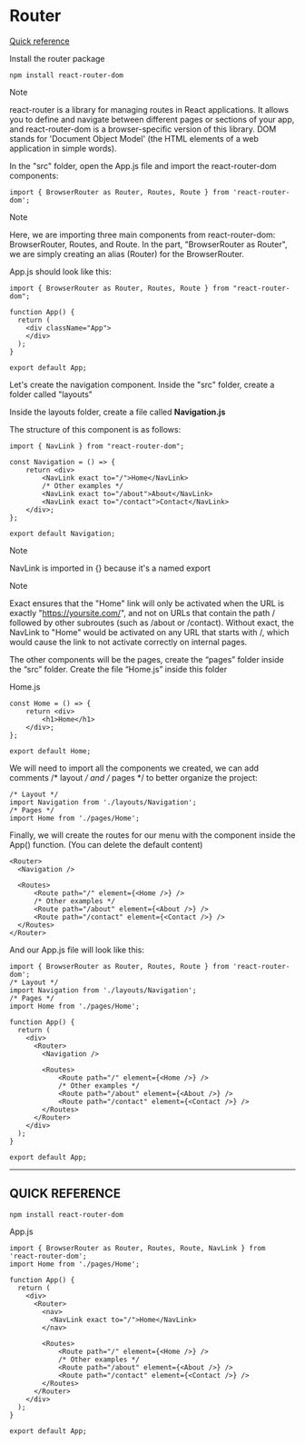 # Router
[Quick reference](#quick-reference)

Install the router package
```
npm install react-router-dom
```

> [!NOTE]
> react-router is a library for managing routes in React applications. It allows you to define and navigate between different pages or sections of your app, and react-router-dom is a browser-specific version of this library. DOM stands for 'Document Object Model' (the HTML elements of a web application in simple words).

In the "src" folder, open the App.js file and import the react-router-dom components:

```
import { BrowserRouter as Router, Routes, Route } from 'react-router-dom';
```

> [!NOTE]
> Here, we are importing three main components from react-router-dom: BrowserRouter, Routes, and Route. In the part, "BrowserRouter as Router", we are simply creating an alias (Router) for the BrowserRouter.

App.js should look like this:
```
import { BrowserRouter as Router, Routes, Route } from "react-router-dom";

function App() {
  return (
    <div className="App">
    </div>
  );
}

export default App;
```

Let's create the navigation component. Inside the "src" folder, create a folder called "layouts"

Inside the layouts folder, create a file called **Navigation.js**

The structure of this component is as follows:

```
import { NavLink } from "react-router-dom";

const Navigation = () => {
    return <div>
        <NavLink exact to="/">Home</NavLink>
        /* Other examples */
        <NavLink exact to="/about">About</NavLink>
        <NavLink exact to="/contact">Contact</NavLink>
    </div>;
};

export default Navigation;
```

> [!NOTE]
> NavLink is imported in {} because it's a named export

> [!NOTE]
> Exact ensures that the "Home" link will only be activated when the URL is exactly "https://yoursite.com/", and not on URLs that contain the path / followed by other subroutes (such as /about or /contact). Without exact, the NavLink to "Home" would be activated on any URL that starts with /, which would cause the link to not activate correctly on internal pages.

The other components will be the pages, create the “pages” folder inside the “src” folder. Create the file “Home.js” inside this folder

Home.js
```
const Home = () => {
    return <div>
        <h1>Home</h1>
    </div>;
};

export default Home;
```

We will need to import all the components we created, we can add comments /* layout */ and /* pages */ to better organize the project:

```
/* Layout */
import Navigation from './layouts/Navigation';
/* Pages */
import Home from './pages/Home';
```

Finally, we will create the routes for our menu with the <Navigation /> component inside the App() function. (You can delete the default content)
```
<Router>
  <Navigation />

  <Routes>
      <Route path="/" element={<Home />} />
      /* Other examples */
      <Route path="/about" element={<About />} />
      <Route path="/contact" element={<Contact />} />
  </Routes>
</Router>
```

And our App.js file will look like this:
```
import { BrowserRouter as Router, Routes, Route } from 'react-router-dom';
/* Layout */
import Navigation from './layouts/Navigation';
/* Pages */
import Home from './pages/Home';

function App() {
  return (
    <div>
      <Router>
        <Navigation />

        <Routes>
            <Route path="/" element={<Home />} />
            /* Other examples */
            <Route path="/about" element={<About />} />
            <Route path="/contact" element={<Contact />} />
        </Routes>
      </Router>
    </div>
  );
}

export default App;
```

---

## QUICK REFERENCE

```
npm install react-router-dom
```

App.js
```
import { BrowserRouter as Router, Routes, Route, NavLink } from 'react-router-dom';
import Home from './pages/Home';

function App() {
  return (
    <div>
      <Router>
        <nav>
          <NavLink exact to="/">Home</NavLink>
        </nav>

        <Routes>
            <Route path="/" element={<Home />} />
            /* Other examples */
            <Route path="/about" element={<About />} />
            <Route path="/contact" element={<Contact />} />
        </Routes>
      </Router>
    </div>
  );
}

export default App;
```